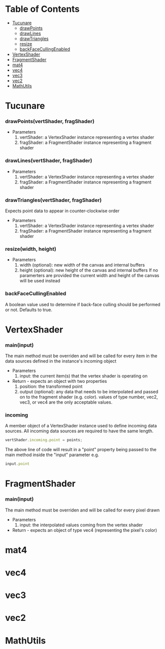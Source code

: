 # Table of Contents
* [Tucunare](#tucunare)
  * [drawPoints](#drawpointsvertshader-fragshader)
  * [drawLines](#drawlinesvertshader-fragshader)
  * [drawTriangles](#drawtrianglesvertshader-fragshader)
  * [resize](#resizewidth-height)
  * [backFaceCullingEnabled](#backfacecullingenabled)
* [VertexShader](#vertexshader)
* [FragmentShader](#fragmentshader)
* [mat4](#mat4)
* [vec4](#vec4)
* [vec3](#vec3)
* [vec2](#vec2)
* [MathUtils](#mathutils)

# Tucunare
### drawPoints(vertShader, fragShader)
* Parameters
  1. vertShader: a VertexShader instance representing a vertex shader
  2. fragShader: a FragmentShader instance representing a fragment shader

### drawLines(vertShader, fragShader)
* Parameters
  1. vertShader: a VertexShader instance representing a vertex shader
  2. fragShader: a FragmentShader instance representing a fragment shader

### drawTriangles(vertShader, fragShader)
Expects point data to appear in counter-clockwise order
* Parameters
  1. vertShader: a VertexShader instance representing a vertex shader
  2. fragShader: a FragmentShader instance representing a fragment shader

### resize(width, height)
* Parameters
  1. width (optional): new width of the canvas and internal buffers
  2. height (optional): new height of the canvas and internal buffers
If no paramerters are provided the current width and height of the canvas will be used instead

### backFaceCullingEnabled
A boolean value used to determine if back-face culling should be performed or not. Defaults to true.

# VertexShader
### main(input)
The main method must be overriden and will be called for every item in the data sources defined in the instance's incoming object
* Parameters
  1. input: the current item(s) that the vertex shader is operating on
* Return - expects an object with two properties
  1. position: the transformed point
  2. output (optional): any data that needs to be interpolated and passed on to the fragment shader (e.g. color). values of type number, vec2, vec3, or vec4 are the only acceptable values.

### incoming
A member object of a VertexShader instance used to define incoming data sources. All incoming data sources are required to have the same length.
```javascript
vertShader.incoming.point = points;
```
The above line of code will result in a "point" property being passed to the main method inside the "input" parameter e.g.
```javascript
input.point
```

# FragmentShader
### main(input)
The main method must be overriden and will be called for every pixel drawn
* Parameters
  1. input: the interpolated values coming from the vertex shader
* Return - expects an object of type vec4 (representing the pixel's color)

# mat4
# vec4
# vec3
# vec2
# MathUtils
